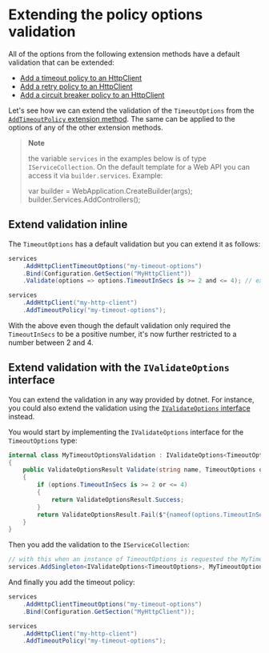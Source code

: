 ﻿# Extending the policy options validation

All of the options from the following extension methods have a default validation that can be extended:

- [Add a timeout policy to an HttpClient](/docs/polly/httpclient-with-timeout-policy.md#timeoutoptions)
- [Add a retry policy to an HttpClient](/docs/polly/httpclient-with-retry-policy.md#retryoptions)
- [Add a circuit breaker policy to an HttpClient](/docs/polly/httpclient-with-circuit-breaker-policy.md#circuitbreakeroptions)

Let's see how we can extend the validation of the `TimeoutOptions` from the [`AddTimeoutPolicy` extension method](/docs/polly/httpclient-with-timeout-policy.md). The same can be applied to the options of any of the other extension methods.

> **Note**
>
> the variable `services` in the examples below is of type `IServiceCollection`. On the default template
> for a Web API you can access it via `builder.services`. Example:
>
> var builder = WebApplication.CreateBuilder(args); </br>
> builder.Services.AddControllers();
>

## Extend validation inline

The `TimeoutOptions` has a default validation but you can extend it as follows:

```csharp
services
    .AddHttpClientTimeoutOptions("my-timeout-options")
    .Bind(Configuration.GetSection("MyHttpClient"))
    .Validate(options => options.TimeoutInSecs is >= 2 and <= 4); // extend the default validation

services
    .AddHttpClient("my-http-client")
    .AddTimeoutPolicy("my-timeout-options");
```

With the above even though the default validation only required the `TimeoutInSecs` to be a positive number, it's now further restricted to a number between 2 and 4.

## Extend validation with the `IValidateOptions` interface

You can extend the validation in any way provided by dotnet. For instance, you could also extend the validation using the [`IValidateOptions` interface](https://docs.microsoft.com/en-us/aspnet/core/fundamentals/configuration/options?view=aspnetcore-5.0#ivalidateoptions-for-complex-validation) instead.

You would start by implementing the `IValidateOptions` interface for the `TimeoutOptions` type:

```csharp
internal class MyTimeoutOptionsValidation : IValidateOptions<TimeoutOptions>
{
    public ValidateOptionsResult Validate(string name, TimeoutOptions options)
    {
        if (options.TimeoutInSecs is >= 2 or <= 4)
        {
            return ValidateOptionsResult.Success;
        }
        return ValidateOptionsResult.Fail($"{nameof(options.TimeoutInSecs)} must be a value between 2 and 4");
    }
}
```

Then you add the validation to the `IServiceCollection`:

```csharp
// with this when an instance of TimeoutOptions is requested the MyTimeoutOptionsValidation.Validate method will execute
services.AddSingleton<IValidateOptions<TimeoutOptions>, MyTimeoutOptionsValidation>();
```

And finally you add the timeout policy:

```csharp
services
    .AddHttpClientTimeoutOptions("my-timeout-options")
    .Bind(Configuration.GetSection("MyHttpClient"));

services
    .AddHttpClient("my-http-client")
    .AddTimeoutPolicy("my-timeout-options");
```

